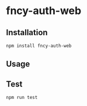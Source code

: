 # fncy-auth-web

## Installation
```sh
npm install fncy-auth-web
```

## Usage

## Test
```sh
npm run test
```
